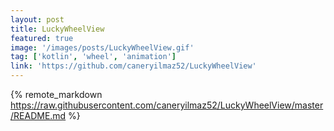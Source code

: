 ```yaml
---
layout: post
title: LuckyWheelView
featured: true
image: '/images/posts/LuckyWheelView.gif'
tag: ['kotlin', 'wheel', 'animation']
link: 'https://github.com/caneryilmaz52/LuckyWheelView'
---
```


{% remote_markdown https://raw.githubusercontent.com/caneryilmaz52/LuckyWheelView/master/README.md %}
